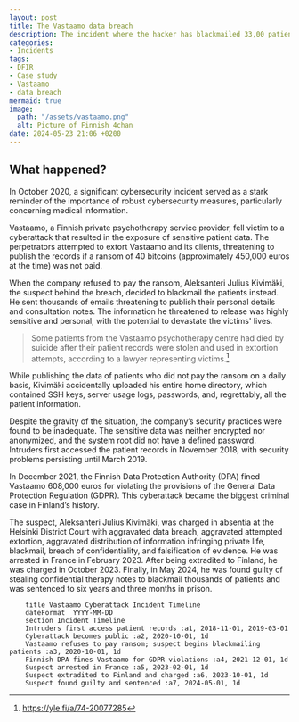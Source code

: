 ```yaml
---
layout: post
title: The Vastaamo data breach
description: The incident where the hacker has blackmailed 33,00 patients
categories:
- Incidents
tags:
- DFIR
- Case study
- Vastaamo
- data breach
mermaid: true
image:
  path: "/assets/vastaamo.png"
  alt: Picture of Finnish 4chan
date: 2024-05-23 21:06 +0200
---
```

## What happened?

In October 2020, a significant cybersecurity incident served as a stark reminder of the importance of robust cybersecurity measures, particularly concerning medical information.

Vastaamo, a Finnish private psychotherapy service provider, fell victim to a cyberattack that resulted in the exposure of sensitive patient data. The perpetrators attempted to extort Vastaamo and its clients, threatening to publish the records if a ransom of 40 bitcoins (approximately 450,000 euros at the time) was not paid.

When the company refused to pay the ransom, Aleksanteri Julius Kivimäki, the suspect behind the breach, decided to blackmail the patients instead. He sent thousands of emails threatening to publish their personal details and consultation notes. The information he threatened to release was highly sensitive and personal, with the potential to devastate the victims' lives. 

> Some patients from the Vastaamo psychotherapy centre had died by suicide after their patient records were stolen and used in extortion attempts, according to a lawyer representing victims.[^footnote]

While publishing the data of patients who did not pay the ransom on a daily basis, Kivimäki accidentally uploaded his entire home directory, which contained SSH keys, server usage logs, passwords, and, regrettably, all the patient information.

Despite the gravity of the situation, the company’s security practices were found to be inadequate. The sensitive data was neither encrypted nor anonymized, and the system root did not have a defined password. Intruders first accessed the patient records in November 2018, with security problems persisting until March 2019.

In December 2021, the Finnish Data Protection Authority (DPA) fined Vastaamo 608,000 euros for violating the provisions of the General Data Protection Regulation (GDPR). This cyberattack became the biggest criminal case in Finland’s history.

The suspect, Aleksanteri Julius Kivimäki, was charged in absentia at the Helsinki District Court with aggravated data breach, aggravated attempted extortion, aggravated distribution of information infringing private life, blackmail, breach of confidentiality, and falsification of evidence. He was arrested in France in February 2023. After being extradited to Finland, he was charged in October 2023. Finally, in May 2024, he was found guilty of stealing confidential therapy notes to blackmail thousands of patients and was sentenced to six years and three months in prison.



```gantt
    title Vastaamo Cyberattack Incident Timeline
    dateFormat  YYYY-MM-DD
    section Incident Timeline
    Intruders first access patient records :a1, 2018-11-01, 2019-03-01
    Cyberattack becomes public :a2, 2020-10-01, 1d
    Vastaamo refuses to pay ransom; suspect begins blackmailing patients :a3, 2020-10-01, 1d
    Finnish DPA fines Vastaamo for GDPR violations :a4, 2021-12-01, 1d
    Suspect arrested in France :a5, 2023-02-01, 1d
    Suspect extradited to Finland and charged :a6, 2023-10-01, 1d
    Suspect found guilty and sentenced :a7, 2024-05-01, 1d
```

[^footnote]: <https://yle.fi/a/74-20077285>

